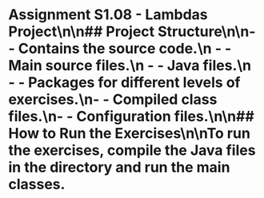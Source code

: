 # Assignment S1.08 - Lambdas Project\n\n## Project Structure\n\n-  - Contains the source code.\n  -  - Main source files.\n    -  - Java files.\n      -  - Packages for different levels of exercises.\n-  - Compiled class files.\n-  - Configuration files.\n\n## How to Run the Exercises\n\nTo run the exercises, compile the Java files in the  directory and run the main classes.
